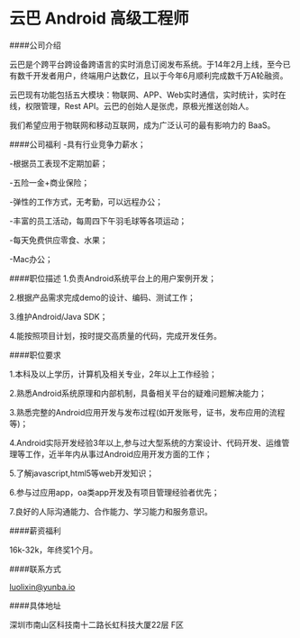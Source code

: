 云巴 Android 高级工程师
==========

####公司介绍

云巴是个跨平台跨设备跨语言的实时消息订阅发布系统。于14年2月上线，至今已有数千开发者用户，终端用户达数亿，且以于今年6月顺利完成数千万A轮融资。

云巴现有功能包括五大模块：物联网、APP、Web实时通信，实时统计，实时在线，权限管理，Rest API。云巴的创始人是张虎，原极光推送创始人。

我们希望应用于物联网和移动互联网，成为广泛认可的最有影响力的 BaaS。

####公司福利
-具有行业竞争力薪水；

-根据员工表现不定期加薪；

-五险一金+商业保险；

-弹性的工作方式，无考勤，可以远程办公；

-丰富的员工活动，每周四下午羽毛球等各项运动；

-每天免费供应零食、水果；

-Mac办公；


####职位描述
1.负责Android系统平台上的用户案例开发； 

2.根据产品需求完成demo的设计、编码、测试工作； 

3.维护Android/Java SDK；

4.能按照项目计划，按时提交高质量的代码，完成开发任务。


####职位要求 

1.本科及以上学历，计算机及相关专业，2年以上工作经验； 

2.熟悉Android系统原理和内部机制，具备相关平台的疑难问题解决能力；

3.熟悉完整的Android应用开发与发布过程(如开发账号，证书，发布应用的流程等)；

4.Android实际开发经验3年以上,参与过大型系统的方案设计、代码开发、运维管理等工作，近半年内从事过Android应用开发方面的工作；

5.了解javascript,html5等web开发知识；

6.参与过应用app，oa类app开发及有项目管理经验者优先；

7.良好的人际沟通能力、合作能力、学习能力和服务意识。


####薪资福利

16k-32k，年终奖1个月。  


####联系方式

[luolixin@yunba.io](mailto:luolixin@yunba.io)


####具体地址

深圳市南山区科技南十二路长虹科技大厦22层 F区
